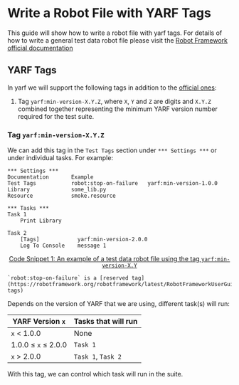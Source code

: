 # Write a Robot File with YARF Tags

This guide will show how to write a robot file with yarf tags.
For details of how to write a general test data robot file please visit the [Robot Framework official documentation](https://robotframework.org/robotframework/latest/RobotFrameworkUserGuide.html#test-data-sections)

## YARF Tags

In yarf we will support the following tags in addition to the [official ones](https://robotframework.org/robotframework/latest/RobotFrameworkUserGuide.html#tagging-test-cases):

1. Tag `yarf:min-version-X.Y.Z`, where `X`, `Y` and `Z` are digits and `X.Y.Z` combined together representing the minimum YARF version number required for the test suite.

### Tag `yarf:min-version-X.Y.Z`

We can add this tag in the `Test Tags` section under `*** Settings ***` or under individual tasks. For example:

```text
*** Settings ***
Documentation       Example
Test Tags           robot:stop-on-failure   yarf:min-version-1.0.0
Library             some_lib.py
Resource            smoke.resource

*** Tasks ***
Task 1
    Print Library

Task 2
    [Tags]            yarf:min-version-2.0.0
    Log To Console    message 1
```

<u><center>Code Snippet 1: An example of a test data robot file using the tag `yarf:min-version-X.Y`</center></u>

```{Note}
`robot:stop-on-failure` is a [reserved tag](https://robotframework.org/robotframework/latest/RobotFrameworkUserGuide.html#reserved-tags)
```

Depends on the version of YARF that we are using, different task(s) will run:

| YARF Version `x`    | Tasks that will run |
| ------------------- | ------------------- |
| `x` \< 1.0.0        | None                |
| 1.0.0 ≤ `x` ≤ 2.0.0 | `Task 1`            |
| `x` > 2.0.0         | `Task 1`, `Task 2`  |

With this tag, we can control which task will run in the suite.
